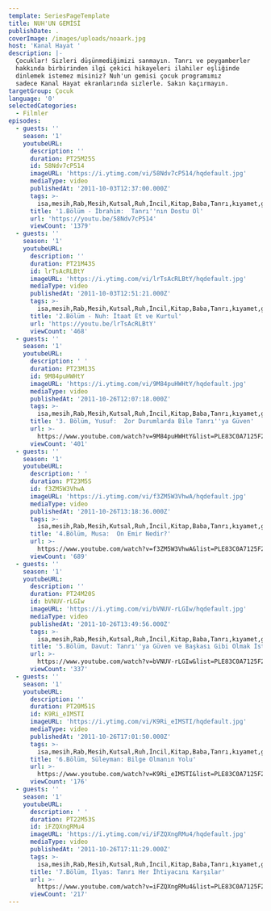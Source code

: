 ```yaml
---
template: SeriesPageTemplate
title: NUH'UN GEMİSİ
publishDate: .
coverImage: /images/uploads/noaark.jpg
host: 'Kanal Hayat '
description: |-
  Çocuklar! Sizleri düşünmediğimizi sanmayın. Tanrı ve peygamberler
  hakkında birbirinden ilgi çekici hikayeleri ilahiler eşliğinde 
  dinlemek istemez misiniz? Nuh'un gemisi çocuk programımız
  sadece Kanal Hayat ekranlarında sizlerle. Sakın kaçırmayın.
targetGroup: Çocuk
language: '0'
selectedCategories:
  - Filmler
episodes:
  - guests: ''
    season: '1'
    youtubeURL:
      description: ''
      duration: PT25M25S
      id: 58Ndv7cP514
      imageURL: 'https://i.ytimg.com/vi/58Ndv7cP514/hqdefault.jpg'
      mediaType: video
      publishedAt: '2011-10-03T12:37:00.000Z'
      tags: >-
        isa,mesih,Rab,Mesih,Kutsal,Ruh,İncil,Kitap,Baba,Tanrı,kıyamet,günü,Allah,depresyon,şifa,bereket,Özgürlük,Hastalık,Bunalım,Esenlik,Rahatlık,Mucize,Hristiyanlık,İman,Hz.,İsa,peygamber,İlah,Ruhsal,Protestan,Türk,Hristiyan,Kıyamet,İntihar,Cennet,Cehennem,din,lanet,Cin,Pastör,Kilise,Ahiret,neler,olacak,yargı
      title: '1.Bölüm - İbrahim:  Tanrı''nın Dostu Ol'
      url: 'https://youtu.be/58Ndv7cP514'
      viewCount: '1379'
  - guests: ''
    season: '1'
    youtubeURL:
      description: ''
      duration: PT21M43S
      id: lrTsAcRLBtY
      imageURL: 'https://i.ytimg.com/vi/lrTsAcRLBtY/hqdefault.jpg'
      mediaType: video
      publishedAt: '2011-10-03T12:51:21.000Z'
      tags: >-
        isa,mesih,Rab,Mesih,Kutsal,Ruh,İncil,Kitap,Baba,Tanrı,kıyamet,günü,Allah,depresyon,şifa,bereket,Özgürlük,Hastalık,Bunalım,Esenlik,Rahatlık,Mucize,Hristiyanlık,İman,Hz.,İsa,peygamber,İlah,Ruhsal,Protestan,Türk,Hristiyan,Kıyamet,İntihar,Cennet,Cehennem,din,lanet,Cin,Pastör,Kilise,Ahiret,neler,olacak,yargı
      title: '2.Bölüm - Nuh: İtaat Et ve Kurtul'
      url: 'https://youtu.be/lrTsAcRLBtY'
      viewCount: '468'
  - guests: ''
    season: '1'
    youtubeURL:
      description: ' '
      duration: PT23M13S
      id: 9M84puHWHtY
      imageURL: 'https://i.ytimg.com/vi/9M84puHWHtY/hqdefault.jpg'
      mediaType: video
      publishedAt: '2011-10-26T12:07:18.000Z'
      tags: >-
        isa,mesih,Rab,Mesih,Kutsal,Ruh,İncil,Kitap,Baba,Tanrı,kıyamet,günü,Allah,depresyon,şifa,bereket,Özgürlük,Hastalık,Bunalım,Esenlik,Rahatlık,Mucize,Hristiyanlık,İman,Hz.,İsa,peygamber,İlah,Ruhsal,Protestan,Türk,Hristiyan,Kıyamet,İntihar,Cennet,Cehennem,din,lanet,Cin,Pastör,Kilise,Ahiret,neler,olacak,yargı
      title: '3. Bölüm, Yusuf:  Zor Durumlarda Bile Tanrı''ya Güven'
      url: >-
        https://www.youtube.com/watch?v=9M84puHWHtY&list=PLE83C0A7125F2824D&index=4&t=0s
      viewCount: '401'
  - guests: ''
    season: '1'
    youtubeURL:
      description: ' '
      duration: PT23M5S
      id: f3ZM5W3VhwA
      imageURL: 'https://i.ytimg.com/vi/f3ZM5W3VhwA/hqdefault.jpg'
      mediaType: video
      publishedAt: '2011-10-26T13:18:36.000Z'
      tags: >-
        isa,mesih,Rab,Mesih,Kutsal,Ruh,İncil,Kitap,Baba,Tanrı,kıyamet,günü,Allah,depresyon,şifa,bereket,Özgürlük,Hastalık,Bunalım,Esenlik,Rahatlık,Mucize,Hristiyanlık,İman,Hz.,İsa,peygamber,İlah,Ruhsal,Protestan,Türk,Hristiyan,Kıyamet,İntihar,Cennet,Cehennem,din,lanet,Cin,Pastör,Kilise,Ahiret,neler,olacak,yargı
      title: '4.Bölüm, Musa:  On Emir Nedir?'
      url: >-
        https://www.youtube.com/watch?v=f3ZM5W3VhwA&list=PLE83C0A7125F2824D&index=5&t=0s
      viewCount: '689'
  - guests: ''
    season: '1'
    youtubeURL:
      description: ''
      duration: PT24M20S
      id: bVNUV-rLGIw
      imageURL: 'https://i.ytimg.com/vi/bVNUV-rLGIw/hqdefault.jpg'
      mediaType: video
      publishedAt: '2011-10-26T13:49:56.000Z'
      tags: >-
        isa,mesih,Rab,Mesih,Kutsal,Ruh,İncil,Kitap,Baba,Tanrı,kıyamet,günü,Allah,depresyon,şifa,bereket,Özgürlük,Hastalık,Bunalım,Esenlik,Rahatlık,Mucize,Hristiyanlık,İman,Hz.,İsa,peygamber,İlah,Ruhsal,Protestan,Türk,Hristiyan,Kıyamet,İntihar,Cennet,Cehennem,din,lanet,Cin,Pastör,Kilise,Ahiret,neler,olacak,yargı
      title: '5.Bölüm, Davut: Tanrı''ya Güven ve Başkası Gibi Olmak İsteme.'
      url: >-
        https://www.youtube.com/watch?v=bVNUV-rLGIw&list=PLE83C0A7125F2824D&index=6&t=0s
      viewCount: '337'
  - guests: ''
    season: '1'
    youtubeURL:
      description: ''
      duration: PT20M51S
      id: K9Ri_eIMSTI
      imageURL: 'https://i.ytimg.com/vi/K9Ri_eIMSTI/hqdefault.jpg'
      mediaType: video
      publishedAt: '2011-10-26T17:01:50.000Z'
      tags: >-
        isa,mesih,Rab,Mesih,Kutsal,Ruh,İncil,Kitap,Baba,Tanrı,kıyamet,günü,Allah,depresyon,şifa,bereket,Özgürlük,Hastalık,Bunalım,Esenlik,Rahatlık,Mucize,Hristiyanlık,İman,Hz.,İsa,peygamber,İlah,Ruhsal,Protestan,Türk,Hristiyan,Kıyamet,İntihar,Cennet,Cehennem,din,lanet,Cin,Pastör,Kilise,Ahiret,neler,olacak,yargı
      title: '6.Bölüm, Süleyman: Bilge Olmanın Yolu'
      url: >-
        https://www.youtube.com/watch?v=K9Ri_eIMSTI&list=PLE83C0A7125F2824D&index=7&t=0s
      viewCount: '176'
  - guests: ''
    season: '1'
    youtubeURL:
      description: ' '
      duration: PT22M53S
      id: iFZQXngRMu4
      imageURL: 'https://i.ytimg.com/vi/iFZQXngRMu4/hqdefault.jpg'
      mediaType: video
      publishedAt: '2011-10-26T17:11:29.000Z'
      tags: >-
        isa,mesih,Rab,Mesih,Kutsal,Ruh,İncil,Kitap,Baba,Tanrı,kıyamet,günü,Allah,depresyon,şifa,bereket,Özgürlük,Hastalık,Bunalım,Esenlik,Rahatlık,Mucize,Hristiyanlık,İman,Hz.,İsa,peygamber,İlah,Ruhsal,Protestan,Türk,Hristiyan,Kıyamet,İntihar,Cennet,Cehennem,din,lanet,Cin,Pastör,Kilise,Ahiret,neler,olacak,yargı
      title: '7.Bölüm, İlyas: Tanrı Her İhtiyacını Karşılar'
      url: >-
        https://www.youtube.com/watch?v=iFZQXngRMu4&list=PLE83C0A7125F2824D&index=8&t=0s
      viewCount: '217'
---
```


